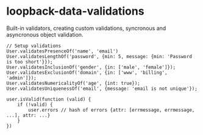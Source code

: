 # loopback-data-validations

Built-in validators, creating custom validations, syncronous and asyncronous object validation.

    // Setup validations
    User.validatesPresenceOf('name', 'email')
    User.validatesLengthOf('password', {min: 5, message: {min: 'Password is too short'}});
    User.validatesInclusionOf('gender', {in: ['male', 'female']});
    User.validatesExclusionOf('domain', {in: ['www', 'billing', 'admin']});
    User.validatesNumericalityOf('age', {int: true});
    User.validatesUniquenessOf('email', {message: 'email is not unique'});

    user.isValid(function (valid) {
        if (!valid) {
            user.errors // hash of errors {attr: [errmessage, errmessage, ...], attr: ...}
        }
    })

